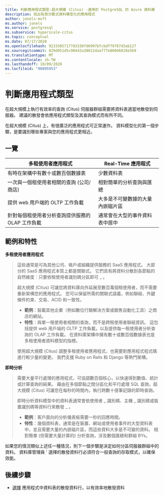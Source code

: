 ```yaml
---
title: 判斷應用程式類型-超大規模 (Citus) -適用於 PostgreSQL 的 Azure 資料庫
description: 找出有效分散式資料模型化的應用程式
author: jonels-msft
ms.author: jonels
ms.service: postgresql
ms.subservice: hyperscale-citus
ms.topic: conceptual
ms.date: 07/17/2020
ms.openlocfilehash: 92333857177d33307d6997bfcbdf79787d3ab127
ms.sourcegitcommit: 829d951d5c90442a38012daaf77e86046018e5b9
ms.translationtype: MT
ms.contentlocale: zh-TW
ms.lasthandoff: 10/09/2020
ms.locfileid: "90895953"
---
```

# <a name="determining-application-type"></a>判斷應用程式類型

在超大規模上執行有效率的查詢 (Citus) 伺服器群組需要將資料表適當地散發到伺服器。 建議的散發會依應用程式類型及其查詢模式而有所不同。

在超大規模 (Citus) 上，有很廣泛的應用程式可正常運作。 資料模型化的第一個步驟，是要識別哪些專案與您的應用程式更相近。

## <a name="at-a-glance"></a>一覽

| 多租使用者應用程式                                 | Real-Time 應用程式                                |
|-----------------------------------------------------------|-------------------------------------------------------|
| 有時在架構中有數十或數百個數據表          | 少數資料表                                |
| 一次與一個租使用者相關的查詢 (公司/商店)  | 相對簡單的分析查詢與匯總 |
| 提供 web 用戶端的 OLTP 工作負載                    | 大多是不可變數據的大量內嵌磁片區           |
| 針對每個租使用者分析查詢提供服務的 OLAP 工作負載   | 通常會在大型的事件資料表中居中            |

## <a name="examples-and-characteristics"></a>範例和特性

**多租使用者應用程式**

> 這些通常是可為其他公司、帳戶或組織提供服務的 SaaS 應用程式。 大部分的 SaaS 應用程式本質上都是關聯式。 它們具有將資料分散到各節點的自然維度：只要依租使用者識別碼分區即可 \_ 。
>
> 超大規模 (Citus) 可讓您將資料庫向外延展至數百萬個租使用者，而不需要重新架構您的應用程式。 您可以保留所需的關聯式語義，例如聯結、外鍵條件約束、交易、ACID 和一致性。
>
> -   **範例**：裝載其他企業（例如數位行銷解決方案或銷售自動化工具）之商店的網站。
> -   **特性**：與單一租使用者相關的查詢，而不是跨租使用者聯結資訊。 這包括提供 web 用戶端的 OLTP 工作負載，以及提供每一租使用者分析查詢的 OLAP 工作負載。 在資料庫架構中擁有數十或數百個數據表也是多租使用者資料模型的指標。
>
> 使用超大規模 (Citus) 調整多租使用者應用程式，也需要對應用程式程式碼進行較少量的變更。 我們支援 Ruby on Rails 和 Django 等熱門架構。

**即時分析**

> 需要大量平行處理的應用程式，可協調數百個核心，以快速得到數值、統計或計算查詢的結果。  藉由在多個節點之間分區化和平行處理 SQL 查詢，超大規模 (Citus) 可讓您在每秒的時間內，執行跨數十億筆記錄的即時查詢。
>
> 即時分析資料模型中的資料表通常會依使用者 \_ 識別碼、主機 \_ 識別碼或裝置識別碼等資料行來散發 \_ 。
>
> -   **範例**：客戶面向的分析儀表板需要一秒的回應時間。
> -   **特性**：幾個資料表，通常是在裝置、網站或使用者事件的大型資料表中，並且需要大量的內嵌磁片區，而這些資料大多是不可變的資料。 相對簡單 (但需要大量計算的) 分析查詢，涉及數個匯總和群組 BYs。

如果您的情況類似上述任一種情況，則下一個步驟是決定如何分區伺服器群組中的資料。 資料庫管理員 \' 選擇的散發資料行必須符合一般查詢的存取模式，以確保效能。

## <a name="next-steps"></a>後續步驟

* [選擇](concepts-hyperscale-choose-distribution-column.md) 應用程式中資料表的散發資料行，以有效率地散發資料
